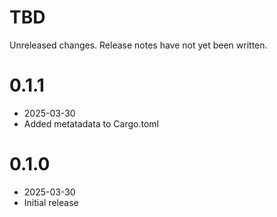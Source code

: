 TBD
===

Unreleased changes. Release notes have not yet been written.

0.1.1
=====

* 2025-03-30
* Added metatadata to Cargo.toml

0.1.0
=====

* 2025-03-30
* Initial release
